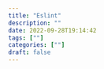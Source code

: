 ```yaml
---
title: "Eslint"
description: "" 
date: 2022-09-28T19:14:42
tags: [""]
categories: [""]
draft: false
---
```

